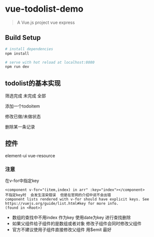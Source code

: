 # vue-todolist-demo

> A Vue.js project  vue express

## Build Setup

``` bash
# install dependencies
npm install

# serve with hot reload at localhost:8080
npm run dev

```
## todolist的基本实现

筛选完成 未完成 全部

添加一个todoitem

修改已做/未做状态

删除某一条记录

## 控件
element-ui
vue-resource

### 注意
在v-for中指定key
```
<component v-for="(item,index) in arr" :key="index"></component>
不指定key时  会发生渲染错误  但是在官网的介绍中说不会出错
component lists rendered with v-for should have explicit keys. See https://vuejs.org/guide/list.html#key for more info. 
(found in <Root>)
```
- 数组的查找中不用index 作为key 使用date为key 进行查找删除
- 如果父组件给子组件的是数组或者对象  修改子组件会同时修改父组件
- 官方不建议使用子组件直接修改父组件  用$emit 最好
